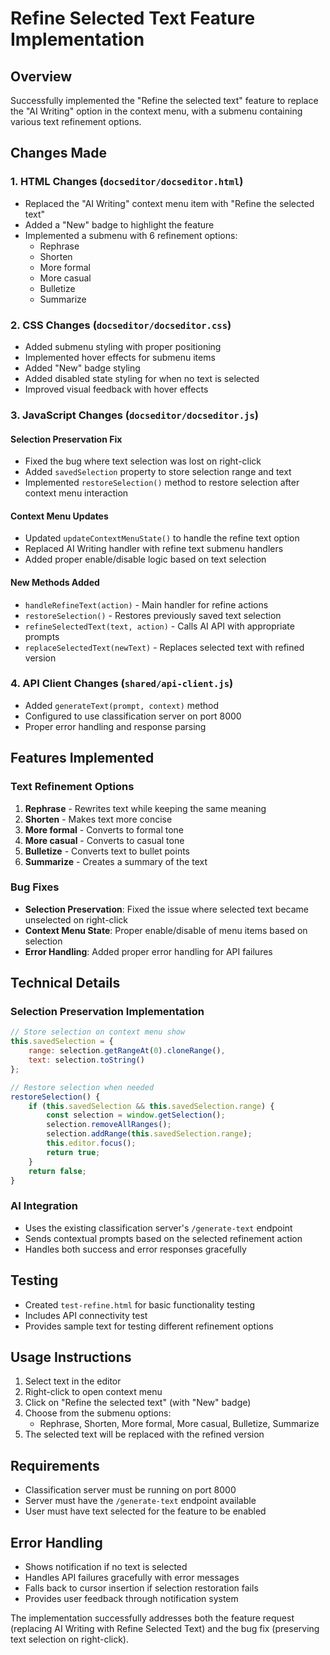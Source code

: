 # Refine Selected Text Feature Implementation

## Overview
Successfully implemented the "Refine the selected text" feature to replace the "AI Writing" option in the context menu, with a submenu containing various text refinement options.

## Changes Made

### 1. HTML Changes (`docseditor/docseditor.html`)
- Replaced the "AI Writing" context menu item with "Refine the selected text"
- Added a "New" badge to highlight the feature
- Implemented a submenu with 6 refinement options:
  - Rephrase
  - Shorten
  - More formal
  - More casual
  - Bulletize
  - Summarize

### 2. CSS Changes (`docseditor/docseditor.css`)
- Added submenu styling with proper positioning
- Implemented hover effects for submenu items
- Added "New" badge styling
- Added disabled state styling for when no text is selected
- Improved visual feedback with hover effects

### 3. JavaScript Changes (`docseditor/docseditor.js`)

#### Selection Preservation Fix
- Fixed the bug where text selection was lost on right-click
- Added `savedSelection` property to store selection range and text
- Implemented `restoreSelection()` method to restore selection after context menu interaction

#### Context Menu Updates
- Updated `updateContextMenuState()` to handle the refine text option
- Replaced AI Writing handler with refine text submenu handlers
- Added proper enable/disable logic based on text selection

#### New Methods Added
- `handleRefineText(action)` - Main handler for refine actions
- `restoreSelection()` - Restores previously saved text selection
- `refineSelectedText(text, action)` - Calls AI API with appropriate prompts
- `replaceSelectedText(newText)` - Replaces selected text with refined version

### 4. API Client Changes (`shared/api-client.js`)
- Added `generateText(prompt, context)` method
- Configured to use classification server on port 8000
- Proper error handling and response parsing

## Features Implemented

### Text Refinement Options
1. **Rephrase** - Rewrites text while keeping the same meaning
2. **Shorten** - Makes text more concise
3. **More formal** - Converts to formal tone
4. **More casual** - Converts to casual tone
5. **Bulletize** - Converts text to bullet points
6. **Summarize** - Creates a summary of the text

### Bug Fixes
- **Selection Preservation**: Fixed the issue where selected text became unselected on right-click
- **Context Menu State**: Proper enable/disable of menu items based on selection
- **Error Handling**: Added proper error handling for API failures

## Technical Details

### Selection Preservation Implementation
```javascript
// Store selection on context menu show
this.savedSelection = {
    range: selection.getRangeAt(0).cloneRange(),
    text: selection.toString()
};

// Restore selection when needed
restoreSelection() {
    if (this.savedSelection && this.savedSelection.range) {
        const selection = window.getSelection();
        selection.removeAllRanges();
        selection.addRange(this.savedSelection.range);
        this.editor.focus();
        return true;
    }
    return false;
}
```

### AI Integration
- Uses the existing classification server's `/generate-text` endpoint
- Sends contextual prompts based on the selected refinement action
- Handles both success and error responses gracefully

## Testing
- Created `test-refine.html` for basic functionality testing
- Includes API connectivity test
- Provides sample text for testing different refinement options

## Usage Instructions
1. Select text in the editor
2. Right-click to open context menu
3. Click on "Refine the selected text" (with "New" badge)
4. Choose from the submenu options:
   - Rephrase, Shorten, More formal, More casual, Bulletize, Summarize
5. The selected text will be replaced with the refined version

## Requirements
- Classification server must be running on port 8000
- Server must have the `/generate-text` endpoint available
- User must have text selected for the feature to be enabled

## Error Handling
- Shows notification if no text is selected
- Handles API failures gracefully with error messages
- Falls back to cursor insertion if selection restoration fails
- Provides user feedback through notification system

The implementation successfully addresses both the feature request (replacing AI Writing with Refine Selected Text) and the bug fix (preserving text selection on right-click).
